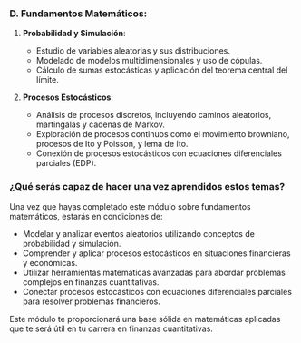 ### D. Fundamentos Matemáticos:

1. **Probabilidad y Simulación**:
   - Estudio de variables aleatorias y sus distribuciones.
   - Modelado de modelos multidimensionales y uso de cópulas.
   - Cálculo de sumas estocásticas y aplicación del teorema central del límite.

2. **Procesos Estocásticos**:
   - Análisis de procesos discretos, incluyendo caminos aleatorios, martingalas y cadenas de Markov.
   - Exploración de procesos continuos como el movimiento browniano, procesos de Ito y Poisson, y lema de Ito.
   - Conexión de procesos estocásticos con ecuaciones diferenciales parciales (EDP).

### ¿Qué serás capaz de hacer una vez aprendidos estos temas?

Una vez que hayas completado este módulo sobre fundamentos matemáticos, estarás en condiciones de:

- Modelar y analizar eventos aleatorios utilizando conceptos de probabilidad y simulación.
- Comprender y aplicar procesos estocásticos en situaciones financieras y económicas.
- Utilizar herramientas matemáticas avanzadas para abordar problemas complejos en finanzas cuantitativas.
- Conectar procesos estocásticos con ecuaciones diferenciales parciales para resolver problemas financieros.

Este módulo te proporcionará una base sólida en matemáticas aplicadas que te será útil en tu carrera en finanzas cuantitativas.

